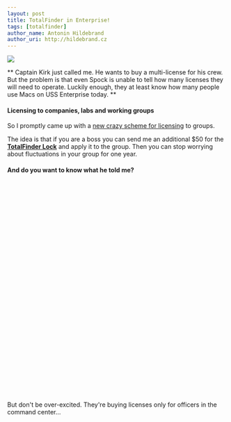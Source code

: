 ```yaml
---
layout: post
title: TotalFinder in Enterprise!
tags: [totalfinder]
author_name: Antonin Hildebrand
author_uri: http://hildebrand.cz
---
```


<img src="{{site.url}}/shared/img/totalfinder-icon-lock.png" class="intro-icon"/>

** Captain Kirk just called me. He wants to buy a multi-license for his crew. But the problem is that even Spock is unable to tell how many licenses they will need to operate. Luckily enough, they at least know how many people use Macs on USS Enterprise today. **

#### Licensing to companies, labs and working groups

So I promptly came up with a [new crazy scheme for licensing](http://totalfinder.binaryage.com/office-license) to groups. 

The idea is that if you are a boss you can send me an additional $50 for the **[TotalFinder Lock](https://sites.fastspring.com/binaryage/instant/totalfinderlock)** and apply it to the group. Then you can stop worrying about fluctuations in your group for one year.

#### And do you want to know what he told me?

<object width="620" height="490"><param name="movie" value="http://www.youtube.com/v/sghncnGkFAo?fs=1&amp;hl=en_US"></param><param name="allowFullScreen" value="true"></param><param name="allowscriptaccess" value="always"></param><embed src="http://www.youtube.com/v/sghncnGkFAo?fs=1&amp;hl=en_US" type="application/x-shockwave-flash" allowscriptaccess="always" allowfullscreen="true" width="620" height="490"></embed></object>

But don't be over-excited. They're buying licenses only for officers in the command center...